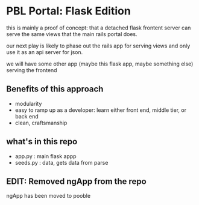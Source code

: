 # PBL Portal: Flask Edition

this is mainly a proof of concept: that a detached flask frontent server can serve the same views that the main rails portal does. 

our next play is likely to phase out the rails app for serving views and only use it as an api server for json.

we will have some other app (maybe this flask app, maybe something else) serving the frontend

## Benefits of this approach
* modularity
* easy to ramp up as a developer: learn either front end, middle tier, or back end
* clean, craftsmanship

## what's in this repo

* app.py : main flask appp
* seeds.py : data, gets data from parse

## EDIT: Removed ngApp from the repo
ngApp has been moved to pooble

